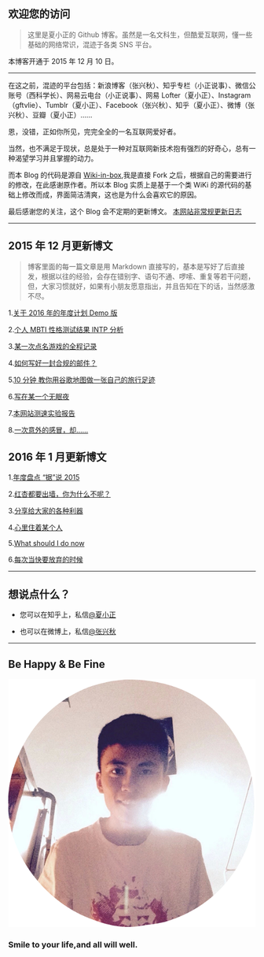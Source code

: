 
## 欢迎您的访问 ##


>这里是夏小正的 Github 博客。虽然是一名文科生，但酷爱互联网，懂一些基础的网络常识，混迹于各类 SNS 平台。



本博客开通于 2015 年 12 月 10 日。

----------


在这之前，混迹的平台包括：新浪博客（张兴秋）、知乎专栏（小正说事）、微信公账号（西科学长）、网易云电台（小正说事）、网易 Lofter（夏小正）、Instagram（gftvlie）、Tumblr（夏小正）、Facebook（张兴秋）、知乎（夏小正）、微博（张兴秋）、豆瓣（夏小正）……

恩，没错，正如你所见，完完全全的一名互联网爱好者。

当然，也不满足于现状，总是处于一种对互联网新技术抱有强烈的好奇心，总有一种渴望学习并且掌握的动力。

<script>
一次偶然的机会，了解到了 Github，便开始（从 2015 年 11 月初）研究，如何用它来为自己的互联网生活创造点什么，在一番瞎捣鼓之后，有了你所见到的这个用 MD 写的 Blog。
</script>

而本 Blog 的代码是源自 [Wiki-in-box](https://github.com/dmscode/Wiki-in-box),我是直接 Fork 之后，根据自己的需要进行的修改，在此感谢原作者。所以本 Blog 实质上是基于一个类 WiKi 的源代码的基础上修改而成，界面简洁清爽，这也是为什么会喜欢它的原因。


最后感谢您的关注，这个 Blog 会不定期的更新博文。 [本网站非常规更新日志](update-logs)


----------

## 2015 年 12 月更新博文


> 博客里面的每一篇文章是用 Markdown 直接写的，基本是写好了后直接发，根据以往的经验，会存在错别字、语句不通、啰嗦、重复等若干问题，但，大家习惯就好，如果有小朋友愿意指出，并且告知在下的话，当然感激不尽。


1.[关于 2016 年的年度计划 Demo 版](2016)

2.[个人 MBTI 性格测试结果 INTP 分析](MBTI-INTP)

3.[某一次点名游戏的全程记录](dianming-game)

4.[如何写好一封合规的邮件？](http://blog.zhangxingqiu.cn/index.html?name=/share/write-email)

5.[10 分钟 教你用谷歌地图做一张自己的旅行足迹](http://blog.zhangxingqiu.cn/index.html?name=/share/make-a-map)

6.[写在某一个无眠夜](2015-12-14)

7.[本网站测速实验报告](ceshu)

8.[一次意外的感冒，却……](2015-12-29)

## 2016 年 1 月更新博文

1.[年度盘点 “据”说 2015](http://blog.zhangxingqiu.cn/index.html?name=/2016/2015-review)

2.[红杏都要出墙，你为什么不呢？](hongxin)

3.[分享给大家的各种利器](http://blog.zhangxingqiu.cn/index.html?name=/share/我的利器)

4.[心里住着某个人](http://blog.zhangxingqiu.cn/index.html?name=/2016/someone)

5.[What should I do now](http://blog.zhangxingqiu.cn/index.html?name=/2016/should)

6.[每次当快要放弃的时候](http://blog.zhangxingqiu.cn/index.html?name=/2016/give-up)





----------



## 想说点什么？ ##



- 您可以在知乎上，私信[@夏小正](http://www.zhihu.com/people/xiaxiaozheng)


- 也可以在微博上，私信[@张兴秋](http://weibo.com/gftvlie)


----------

## Be Happy & Be Fine ##



![me](imgs/yuanjiao.png)

### Smile to your life,and all will well. ###

